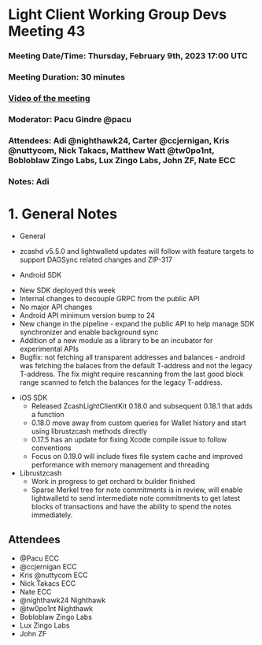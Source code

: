 # Light Client Working Group Devs Meeting 43
### Meeting Date/Time: Thursday, February 9th, 2023 17:00 UTC
### Meeting Duration: 30 minutes
### [Video of the meeting](not-recorded)
### Moderator: Pacu Gindre @pacu
### Attendees: Adi @nighthawk24, Carter @ccjernigan, Kris @nuttycom, Nick Takacs, Matthew Watt @tw0po1nt, Bobloblaw Zingo Labs, Lux Zingo Labs, John ZF, Nate ECC
### Notes: Adi

# 1. General Notes
* General
 - zcashd v5.5.0 and lightwalletd updates will follow with feature targets to support DAGSync related changes and ZIP-317
 * Android SDK
  - New SDK deployed this week
  - Internal changes to decouple GRPC from the public API
  - No major API changes
  - Android API minimum version bump to 24
  - New change in the pipeline - expand the public API to help manage SDK synchronizer and enable background sync
  - Addition of a new module as a library to be an incubator for experimental APIs
  - Bugfix: not fetching all transparent addresses and balances - android was fetching the balaces from the default T-address and not the legacy T-address. The fix might require rescanning from the last good block range scanned to fetch the balances for the legacy T-address.
* iOS SDK
  - Released ZcashLightClientKit 0.18.0 and subsequent 0.18.1 that adds a function 
  - 0.18.0 move away from custom queries for Wallet history and start using librustzcash methods directly
  - 0.17.5 has an update for fixing Xcode compile issue to follow conventions
  - Focus on 0.19.0 will include fixes file system cache and improved performance with memory management and threading
* Librustzcash
  - Work in progress to get orchard tx builder finished
  - Sparse Merkel tree for note commitments is in review, will enable lightwalletd to send intermediate note commitments to get latest blocks of transactions and have the ability to spend the notes immediately.

## Attendees
* @Pacu ECC
* @ccjernigan ECC
* Kris @nuttycom ECC
* Nick Takacs ECC
* Nate ECC
* @nighthawk24 Nighthawk
* @tw0po1nt Nighthawk
* Bobloblaw Zingo Labs
* Lux Zingo Labs
* John ZF